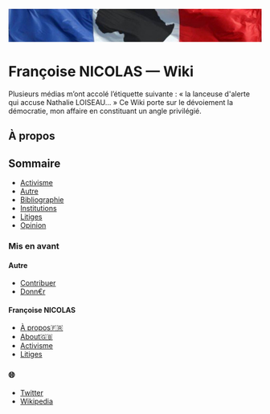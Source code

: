 ![image-mise-en-avant](_aux/francafr.png)

# Françoise NICOLAS — Wiki

Plusieurs médias m’ont accolé l’étiquette suivante : « la lanceuse d'alerte qui accuse Nathalie LOISEAU... » Ce Wiki porte sur le dévoiement la démocratie, mon affaire en constituant un angle privilégié.

## À propos

## Sommaire

* [Activisme](./pages/racine-activ.md)
* [Autre](./pages/racine-autre.md)
* [Bibliographie](./pages/racine-bib.md)
* [Institutions](./pages/racine-instit.md)
* [Litiges](./pages/racine-litiges.md)
* [Opinion](./pages/racine-op.md)

### Mis en avant
#### Autre
* [Contribuer](./pages/autre-contrib.md)
* [Donn€r](./pages/autre-don.md)
#### Françoise NICOLAS
* [À propos🇫🇷](./pages/nicolas-apropos.md)
* [About🇬🇧](./pages/nicolas-about.md)
* [Activisme](./pages/racine-activ.md#nicolas)
* [Litiges](./pages/nicolas-litiges.md)

### <a id="voiraussi"></a>🌐
* [Twitter](https://twitter.com/FranoiseNicolas)
* [Wikipedia](https://fr.wikipedia.org/wiki/Fran%C3%A7oise_Nicolas_(diplomate))
